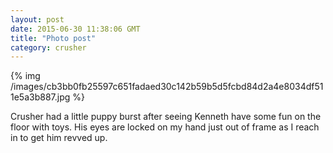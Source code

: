 ```yaml
---
layout: post
date: 2015-06-30 11:38:06 GMT
title: "Photo post"
category: crusher
---
```

{% img /images/cb3bb0fb25597c651fadaed30c142b59b5d5fcbd84d2a4e8034df511e5a3b887.jpg %}

Crusher had a little puppy burst after seeing Kenneth have some fun on the floor with toys. His eyes are locked on my hand just out of frame as I reach in to get him revved up.
